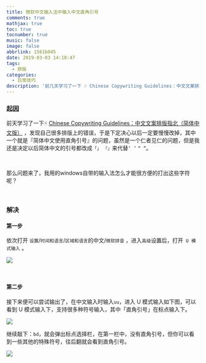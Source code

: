 ```yaml
---
title: 微软中文输入法中输入中文直角引号
comments: true
mathjax: true
toc: true
tocnumber: true
music: false
image: false
abbrlink: 1561b045
date: 2019-03-03 14:18:47
tags:
  - 排版
categories: 
  - 日常技巧
description: '前几天学习了一下 🀄️ Chinese Copywriting Guidelines：中文文案排版指北（简体中文版） ，发现自己很多排版上的错误，决定以后慢慢改，其中一个就是『简体中文使用直角引号』的问题，虽然是一个仁者见仁的问题，但是我还是决定以后简体中文的引号都改成「」来代替“”。'
---
```




### 起因

前天学习了一下🀄️ [Chinese Copywriting Guidelines：中文文案排版指北（简体中文版）](https://github.com/mzlogin/chinese-copywriting-guidelines) ，发现自己很多排版上的错误，于是下定决心以后一定要慢慢改掉，其中一个就是『简体中文使用直角引号』的问题，虽然是一个仁者见仁的问题，但是我还是决定以后简体中文的引号都改成`「」` `『』`来代替`‘ ’` `“ ”`。

​          

那么问题来了，我用的windows自带的输入法怎么才能很方便的打出这些字符呢？

​         

### 解决

#### 第一步

依次打开	`设置`/`时间和语言`/`区域和语言`的中文/`微软拼音` ，进入`高级`设置后，打开` U 模式输入` 。

![](https://photo.hushhw.cn/images/Snipaste_2019-03-03_14-33-57.png)

​           

#### 第二步

接下来便可以尝试输出了，在中文输入时输入`uu`，进入 U 模式输入如下图，可以看到 U 模式输入下，支持很多种符号输入，其中「直角引号」在标点输入下。 

![](https://photo.hushhw.cn/images/Snipaste_2019-03-03_14-40-03.png)

继续敲下：`bd`，就会弹出标点选择栏，在第一栏中，没有直角引号，但你可以看到一些其他的特殊符号，往后翻就会看到直角引号。

![](https://photo.hushhw.cn/images/Snipaste_2019-03-03_14-40-35.png)

​           



